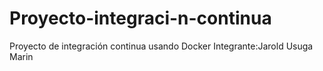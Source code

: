 # Proyecto-integraci-n-continua
Proyecto de integración continua usando Docker
Integrante:Jarold Usuga Marin
